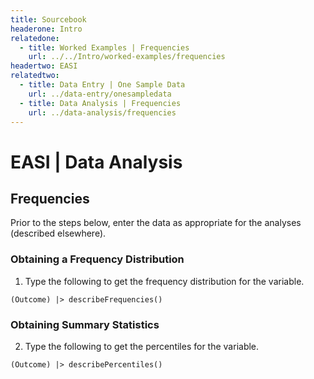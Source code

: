 ```yaml
---
title: Sourcebook
headerone: Intro
relatedone:
  - title: Worked Examples | Frequencies
    url: ../../Intro/worked-examples/frequencies
headertwo: EASI
relatedtwo:
  - title: Data Entry | One Sample Data
    url: ../data-entry/onesampledata
  - title: Data Analysis | Frequencies
    url: ../data-analysis/frequencies
---
```


# EASI | Data Analysis

## Frequencies

Prior to the steps below, enter the data as appropriate for the analyses (described elsewhere).

### Obtaining a Frequency Distribution

1. Type the following to get the frequency distribution for the variable.

```{r}
(Outcome) |> describeFrequencies()
```

### Obtaining Summary Statistics

2. Type the following to get the percentiles for the variable.

```{r}
(Outcome) |> describePercentiles()
```
